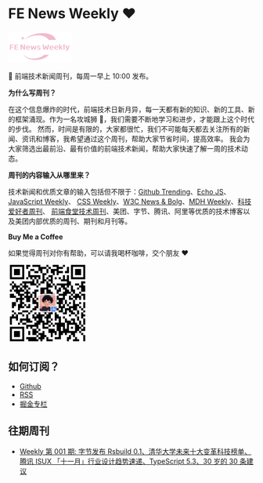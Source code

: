 # FE News Weekly ❤️

<link rel="icon" href="favicon.ico" type="image/x-icon" />

<img src="https://raw.githubusercontent.com/campcc/weekly/main/logo/logo.png" width="130" height="64" />

🚀 前端技术新闻周刊，每周一早上 10:00 发布。

**为什么写周刊？**

在这个信息爆炸的时代，前端技术日新月异，每一天都有新的知识、新的工具、新的框架涌现。作为一名攻城狮 🦁️，我们需要不断地学习和进步，才能跟上这个时代的步伐。
然而，时间是有限的，大家都很忙，我们不可能每天都去关注所有的新闻、资讯和博客，我希望通过这个周刊，帮助大家节省时间，提高效率。
我会为大家筛选出最前沿、最有价值的前端技术新闻，帮助大家快速了解一周的技术动态。

**周刊的内容输入从哪里来？**

技术新闻和优质文章的输入包括但不限于：[Github Trending](https://github.com/trending)、[Echo JS](https://www.echojs.com/)、[JavaScript Weekly](https://javascriptweekly.com/)、
[CSS Weekly](https://css-weekly.com/)、[W3C News & Bolg](https://www.w3.org/news-events/)、[MDH Weekly](https://mdhweekly.com/)、[科技爱好者周刊](https://github.com/ruanyf/weekly)、
[前端食堂技术周刊](https://github.com/Geekhyt/weekly)、美团、字节、腾讯、阿里等优质的技术博客以及美团内部优质的周刊、期刊和月刊等。

**Buy Me a Coffee**

如果觉得周刊对你有帮助，可以请我喝杯咖啡，交个朋友 ❤️

<img src="https://raw.githubusercontent.com/campcc/weekly/main/images/coffee.png" width="160" height="160" />

## 如何订阅？

- [Github](https://github.com/campcc/weekly)
- [RSS](https://campcc.github.io/weekly/public/rss.xml)
- [掘金专栏](https://juejin.cn/column/7304558952179023908)

## 往期周刊
- [Weekly 第 001 期: 字节发布 Rsbuild 0.1、清华大学未来十大变革科技榜单、腾讯 ISUX 「十一月」行业设计趋势速递、TypeScript 5.3、30 岁的 30 条建议](https://campcc.github.io/weekly/docs/issue-001)